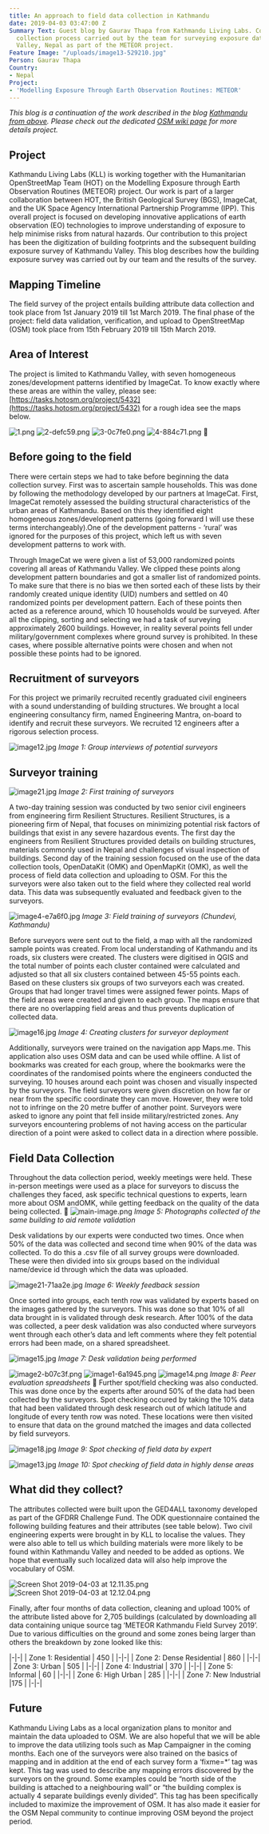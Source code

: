 ```yaml
---
title: An approach to field data collection in Kathmandu
date: 2019-04-03 03:47:00 Z
Summary Text: Guest blog by Gaurav Thapa from Kathmandu Living Labs. Covering the
  collection process carried out by the team for surveying exposure data in Kathmandu
  Valley, Nepal as part of the METEOR project.
Feature Image: "/uploads/image13-529210.jpg"
Person: Gaurav Thapa
Country:
- Nepal
Project:
- 'Modelling Exposure Through Earth Observation Routines: METEOR'
---
```


*This blog is a continuation of the work described in the blog [Kathmandu from above](https://www.hotosm.org/updates/kathmandu-from-above/). Please check out the dedicated [OSM wiki page](https://wiki.openstreetmap.org/wiki/Directed_Edits/METEOR_Digitizing_Kathmandu) for more details project.*

## Project
Kathmandu Living Labs (KLL) is working together with the Humanitarian OpenStreetMap Team (HOT) on the Modelling Exposure through Earth Observation Routines (METEOR) project. Our work is part of a larger collaboration between HOT, the British Geological Survey (BGS), ImageCat, and the UK Space Agency International Partnership Programme (IPP). This overall project is focused on developing innovative applications of earth observation (EO) technologies to improve understanding of exposure to help minimise risks from natural hazards. Our contribution to this project has been the digitization of building footprints and the subsequent building exposure survey of Kathmandu Valley. This blog describes how the building exposure survey was carried out by our team and the results of the survey.

## Mapping Timeline
The field survey of the project entails building attribute data collection and took place from 1st January 2019 till 1st March 2019. The final phase of the project: field data validation, verification, and upload to OpenStreetMap (OSM) took place from 15th February 2019 till 15th March 2019.

## Area of Interest
The project is limited to Kathmandu Valley, with seven homogeneous zones/development patterns  identified by ImageCat. To know exactly where these areas are within the valley, please see: [https://tasks.hotosm.org/project/5432](https://tasks.hotosm.org/project/5432) for a rough idea see the maps below.

![1.png](/uploads/1.png)
![2-defc59.png](/uploads/2-defc59.png)
![3-0c7fe0.png](/uploads/3-0c7fe0.png)
![4-884c71.png](/uploads/4-884c71.png)

## Before going to the field
There were certain steps we had to take before beginning the data collection survey. First was to ascertain sample households. This was done by following the methodology developed by our partners at ImageCat. First, ImageCat remotely assessed the building structural characteristics of the urban areas of Kathmandu. Based on this they identified eight homogeneous zones/development patterns (going forward I will use these terms interchangeably).One of the development patterns  - ‘rural’ was ignored for the purposes of this  project, which left us with seven development patterns to work with. 

Through ImageCat we were given a list of 53,000 randomized points covering all areas of Kathmandu Valley. We clipped these points along development pattern boundaries and got a smaller list of randomized points. To make sure that there is no bias we then sorted each of these lists by their randomly created unique identity (UID) numbers and settled on 40 randomized points per development pattern. Each of these points then acted as a reference around, which 10 households would be surveyed. After all the clipping, sorting and selecting we had a task of surveying approximately 2600 buildings. However, in reality several points fell under military/government complexes where ground survey is prohibited. In these cases, where possible alternative points were chosen and when not possible these points had to be ignored. 

## Recruitment of surveyors
For this project we primarily recruited recently graduated civil engineers with a sound understanding of building structures. We brought a local engineering consultancy firm, named Engineering Mantra, on-board to identify and recruit these surveyors. We recruited 12 engineers after a rigorous selection process. 

![image12.jpg](/uploads/image12.jpg)
*Image 1: Group interviews of potential surveyors*


## Surveyor training

![image21.jpg](/uploads/image21.jpg)
*Image 2: First training of surveyors* 

A two-day training session was conducted by two senior civil engineers from engineering firm Resilient Structures. Resilient Structures, is a pioneering firm of Nepal, that focuses on minimizing potential risk factors of buildings that exist in any severe hazardous events. The first day the engineers from Resilient Structures provided details on building structures, materials commonly used in Nepal and challenges of visual inspection of buildings. Second day of the training session focused on the use of the data collection tools, OpenDataKit (OMK) and OpenMapKit (OMK), as well the process of field data collection and uploading to OSM. For this the surveyors were also taken out to the field where they collected real world data. This data was subsequently evaluated and feedback given to the surveyors.

![image4-e7a6f0.jpg](/uploads/image4-e7a6f0.jpg)
*Image 3: Field training of surveyors (Chundevi, Kathmandu)*

Before surveyors were sent out to the field, a map with all the randomized sample points was created. From local understanding of Kathmandu and its roads, six clusters were created. The clusters were digitised in QGIS and the total number of points each cluster contained were calculated and adjusted so that all six clusters contained between 45-55 points each. Based on these clusters six groups of two surveyors each was created. Groups that had longer travel times were assigned fewer points. Maps of the field areas were created and given to each group. The maps ensure that there are no overlapping field areas and thus prevents duplication of collected data. 

![image16.jpg](/uploads/image16.jpg)
*Image 4: Creating clusters for surveyor deployment* 

Additionally, surveyors were trained on the navigation app Maps.me. This application also uses OSM data and can be used while offline. A list of bookmarks was created for each group, where the bookmarks were the coordinates of the randomised points where the engineers conducted the surveying. 10 houses around each point was chosen and visually inspected by the surveyors. The field surveyors were given discretion on how far or near from the specific coordinate they can move. However, they were told not to infringe on the 20 metre buffer of another point. Surveyors were asked to ignore any point that fell inside military/restricted zones. Any surveyors encountering problems of not having access on the particular direction of a point were asked to collect data in a direction where possible.

## Field Data Collection
Throughout the data collection period, weekly meetings were held. These in-person meetings were used as a place for surveyors to discuss the challenges they faced, ask specific technical questions to experts, learn more about OSM andOMK, while getting feedback on the quality of the data being collected.

![main-image.png](/uploads/main-image.png)
*Image 5: Photographs collected of the same building to aid remote validation*

Desk validations by our experts were conducted two times. Once when 50% of the data was collected and second time when 90% of the data was collected. To do this a .csv file of all survey groups were downloaded. These were then divided into six groups based on the individual name/device id through which the data was uploaded.

![image21-71aa2e.jpg](/uploads/image21-71aa2e.jpg)
*Image 6: Weekly feedback session*

Once sorted into groups, each tenth row was validated by experts based on the images gathered by the surveyors. This was done so that 10% of all data brought in is validated through desk research. After 100% of the data was collected, a peer desk validation was also conducted where surveyors went through each other’s data and left comments where they felt potential errors had been made, on a shared spreadsheet.

![image15.jpg](/uploads/image15.jpg)
*Image 7: Desk validation being performed*

![image2-b07c3f.png](/uploads/image2-b07c3f.png)
![image1-6a1945.png](/uploads/image1-6a1945.png)
![image14.png](/uploads/image14.png)
*Image 8: Peer evaluation spreadsheets*

Further spot/field checking was also conducted. This was done once by the experts after around 50% of the data had been collected by the surveyors. Spot checking occured by taking the 10% data that had been validated through desk research out of which latitude and longitude of every tenth row was noted. These locations were then visited to ensure that data on the ground matched the images and data collected by field surveyors.

![image18.jpg](/uploads/image18.jpg)
*Image 9: Spot checking of field data by expert*

![image13.jpg](/uploads/image13.jpg)
*Image 10: Spot checking of field data in highly dense areas*

## What did they collect?
The attributes collected were built upon the GED4ALL taxonomy developed as part of the GFDRR Challenge Fund. The ODK questionnaire contained the following building features and their attributes (see table below). Two civil engineering experts were brought in by KLL to localise the values. They were also able to tell us which building materials were more likely to be found within Kathmandu Valley and needed to be added as options. We hope that eventually such localized data will also help improve the vocabulary of OSM.

![Screen Shot 2019-04-03 at 12.11.35.png](/uploads/Screen%20Shot%202019-04-03%20at%2012.11.35.png)
![Screen Shot 2019-04-03 at 12.12.04.png](/uploads/Screen%20Shot%202019-04-03%20at%2012.12.04.png)

Finally, after four months of data collection, cleaning and upload 100% of the attribute listed above for 2,705 buildings (calculated by downloading all data containing unique source tag ‘METEOR Kathmandu Field Survey 2019’. Due to various difficulties on the ground and some zones being larger than others the breakdown by zone looked like this:

|-|-|
| Zone 1: Residential | 450 |
|-|-|
| Zone 2: Dense Residential | 860 |
|-|-|
| Zone 3: Urban | 505 |
|-|-|
| Zone 4: Industrial | 370 |
|-|-|
| Zone 5: Informal | 60 |
|-|-|
| Zone 6: High Urban | 285 |
|-|-|
| Zone 7: New Industrial |175 |
|-|-|


## Future
Kathmandu Living Labs as a local organization plans to monitor and maintain the data uploaded to OSM. We are also hopeful that we will be able to improve the data utilizing tools such as Map Campaigner in the coming months. Each one of the surveyors were also trained on the basics of mapping and in addition at the end of each survey form a ‘fixme=*’ tag was kept. This tag was used to describe any mapping errors discovered by the surveyors on the ground. Some examples could be “north side of the building is attached to a neighbouring wall” or “the building complex is actually 4 separate buildings evenly divided”. This tag has been specifically included to maximize the improvement of OSM. It has also made it easier for the OSM Nepal community to continue improving OSM beyond the project period. 
